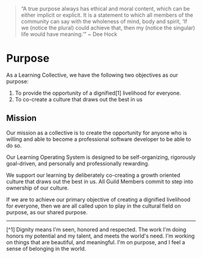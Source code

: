 > “A true purpose always has ethical and moral content, which can be either implicit or explicit. It is a statement to which all members of the community can say with the wholeness of mind, body and spirit, ‘If we (notice the plural) could achieve that, then my (notice the singular) life would have meaning.’” ~ Dee Hock

# Purpose

As a Learning Collective, we have the following two objectives as our purpose:

1. To provide the opportunity of a dignified[1] livelihood for everyone.
2. To co-create a culture that draws out the best in us

## Mission

Our mission as a collective is to create the opportunity for anyone who is willing and able to become a professional software developer to be able to do so.

Our Learning Operating System is designed to be self-organizing, rigorously goal-driven, and personally and professionally rewarding.

We support our learning by deliberately co-creating a growth oriented culture that draws out the best in us. All Guild Members commit to step into ownership of our culture.

If we are to achieve our primary objective of creating a dignified livelihood for everyone, then we are all called upon to play in the cultural field on purpose, as our shared purpose.  

---

[^1] Dignity means I'm seen, honored and respected. The work I'm doing honors my potential and my talent, and meets the world's need. I'm working on things that are beautiful, and meaningful. I'm on purpose, and I feel a sense of belonging in the world.
